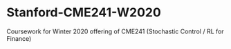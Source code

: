 # Stanford-CME241-W2020
 Coursework for Winter 2020 offering of CME241 (Stochastic Control / RL for Finance)
